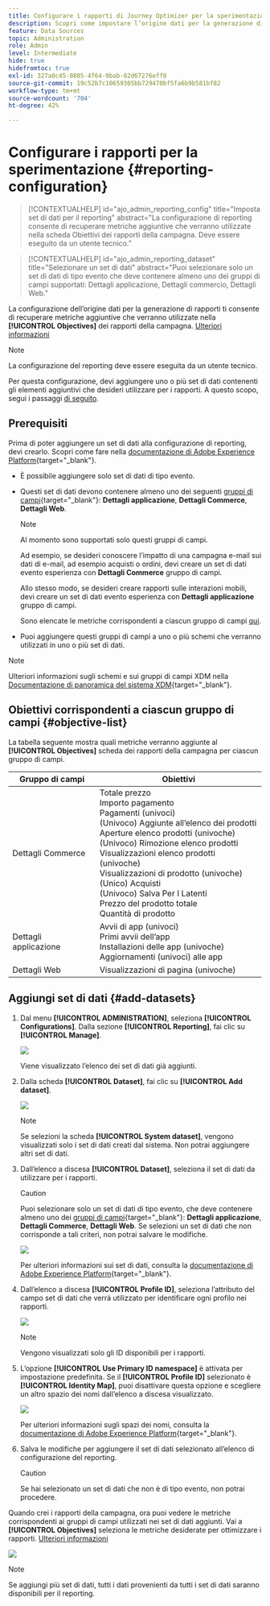 ```yaml
---
title: Configurare i rapporti di Journey Optimizer per la sperimentazione
description: Scopri come impostare l’origine dati per la generazione di rapporti
feature: Data Sources
topic: Administration
role: Admin
level: Intermediate
hide: true
hidefromtoc: true
exl-id: 327a0c45-0805-4f64-9bab-02d67276eff8
source-git-commit: 19c52b7c10659305bb729470bf5fa6b9b581bf82
workflow-type: tm+mt
source-wordcount: '704'
ht-degree: 42%

---
```


# Configurare i rapporti per la sperimentazione {#reporting-configuration}

>[!CONTEXTUALHELP]
>id="ajo_admin_reporting_config"
>title="Imposta set di dati per il reporting"
>abstract="La configurazione di reporting consente di recuperare metriche aggiuntive che verranno utilizzate nella scheda Obiettivi dei rapporti della campagna. Deve essere eseguito da un utente tecnico."

>[!CONTEXTUALHELP]
>id="ajo_admin_reporting_dataset"
>title="Selezionare un set di dati"
>abstract="Puoi selezionare solo un set di dati di tipo evento che deve contenere almeno uno dei gruppi di campi supportati: Dettagli applicazione, Dettagli commercio, Dettagli Web."

<!--The reporting data source configuration allows you to define a connection to a system in order to retrieve additional information that will be used in your reports.-->

La configurazione dell’origine dati per la generazione di rapporti ti consente di recuperare metriche aggiuntive che verranno utilizzate nella **[!UICONTROL Objectives]** dei rapporti della campagna. [Ulteriori informazioni](content-experiment.md#objectives-global)

>[!NOTE]
>
>La configurazione del reporting deve essere eseguita da un utente tecnico. <!--Rights?-->

Per questa configurazione, devi aggiungere uno o più set di dati contenenti gli elementi aggiuntivi che desideri utilizzare per i rapporti. A questo scopo, segui i passaggi [di seguito](#add-datasets).

<!--
➡️ [Discover this feature in video](#video)
-->

## Prerequisiti


Prima di poter aggiungere un set di dati alla configurazione di reporting, devi crearlo. Scopri come fare nella [documentazione di Adobe Experience Platform](https://experienceleague.adobe.com/docs/experience-platform/catalog/datasets/user-guide.html?lang=it#create){target=&quot;_blank&quot;}.

* È possibile aggiungere solo set di dati di tipo evento.

* Questi set di dati devono contenere almeno uno dei seguenti [gruppi di campi](https://experienceleague.adobe.com/docs/experience-platform/xdm/tutorials/create-schema-ui.html?lang=it#field-group){target=&quot;_blank&quot;}: **Dettagli applicazione**, **Dettagli Commerce**, **Dettagli Web**.

   >[!NOTE]
   >
   >Al momento sono supportati solo questi gruppi di campi.

   Ad esempio, se desideri conoscere l’impatto di una campagna e-mail sui dati di e-mail, ad esempio acquisti o ordini, devi creare un set di dati evento esperienza con **Dettagli Commerce** gruppo di campi.

   Allo stesso modo, se desideri creare rapporti sulle interazioni mobili, devi creare un set di dati evento esperienza con **Dettagli applicazione** gruppo di campi.

   Sono elencate le metriche corrispondenti a ciascun gruppo di campi [qui](#objective-list).

* Puoi aggiungere questi gruppi di campi a uno o più schemi che verranno utilizzati in uno o più set di dati.

>[!NOTE]
>
>Ulteriori informazioni sugli schemi e sui gruppi di campi XDM nella [Documentazione di panoramica del sistema XDM](https://experienceleague.adobe.com/docs/experience-platform/xdm/home.html?lang=it){target=&quot;_blank&quot;}.

## Obiettivi corrispondenti a ciascun gruppo di campi {#objective-list}

La tabella seguente mostra quali metriche verranno aggiunte al **[!UICONTROL Objectives]** scheda dei rapporti della campagna per ciascun gruppo di campi.

| Gruppo di campi | Obiettivi |
|--- |--- |
| Dettagli Commerce | Totale prezzo<br>Importo pagamento<br>Pagamenti (univoci)<br>(Univoco) Aggiunte all’elenco dei prodotti<br>Aperture elenco prodotti (univoche)<br>(Univoco) Rimozione elenco prodotti<br>Visualizzazioni elenco prodotti (univoche)<br>Visualizzazioni di prodotto (univoche)<br>(Unico) Acquisti<br>(Univoco) Salva Per I Latenti<br>Prezzo del prodotto totale<br>Quantità di prodotto |
| Dettagli applicazione | Avvii di app (univoci)<br>Primi avvii dell’app<br>Installazioni delle app (univoche)<br>Aggiornamenti (univoci) alle app |
| Dettagli Web | Visualizzazioni di pagina (univoche) |

## Aggiungi set di dati {#add-datasets}

1. Dal menu **[!UICONTROL ADMINISTRATION]**, seleziona **[!UICONTROL Configurations]**. Dalla sezione **[!UICONTROL Reporting]**, fai clic su **[!UICONTROL Manage]**.

   ![](assets/reporting-config-menu.png)

   Viene visualizzato l’elenco dei set di dati già aggiunti.

1. Dalla scheda **[!UICONTROL Dataset]**, fai clic su **[!UICONTROL Add dataset]**.

   ![](assets/reporting-config-add.png)

   >[!NOTE]
   >
   >Se selezioni la scheda **[!UICONTROL System dataset]**, vengono visualizzati solo i set di dati creati dal sistema. Non potrai aggiungere altri set di dati.

1. Dall’elenco a discesa **[!UICONTROL Dataset]**, seleziona il set di dati da utilizzare per i rapporti.

   >[!CAUTION]
   >
   >Puoi selezionare solo un set di dati di tipo evento, che deve contenere almeno uno dei [gruppi di campi](https://experienceleague.adobe.com/docs/experience-platform/xdm/tutorials/create-schema-ui.html#field-group){target=&quot;_blank&quot;}: **Dettagli applicazione**, **Dettagli Commerce**, **Dettagli Web**. Se selezioni un set di dati che non corrisponde a tali criteri, non potrai salvare le modifiche.

   ![](assets/reporting-config-datasets.png)

   Per ulteriori informazioni sui set di dati, consulta la [documentazione di Adobe Experience Platform](https://experienceleague.adobe.com/docs/experience-platform/catalog/datasets/overview.html?lang=it){target=&quot;_blank&quot;}.

1. Dall’elenco a discesa **[!UICONTROL Profile ID]**, seleziona l’attributo del campo set di dati che verrà utilizzato per identificare ogni profilo nei rapporti.

   ![](assets/reporting-config-profile-id.png)

   >[!NOTE]
   >
   >Vengono visualizzati solo gli ID disponibili per i rapporti.

1. L’opzione **[!UICONTROL Use Primary ID namespace]** è attivata per impostazione predefinita. Se il **[!UICONTROL Profile ID]** selezionato è **[!UICONTROL Identity Map]**, puoi disattivare questa opzione e scegliere un altro spazio dei nomi dall’elenco a discesa visualizzato.

   ![](assets/reporting-config-namespace.png)

   Per ulteriori informazioni sugli spazi dei nomi, consulta la [documentazione di Adobe Experience Platform](https://experienceleague.adobe.com/docs/experience-platform/identity/namespaces.html?lang=it){target=&quot;_blank&quot;}.

1. Salva le modifiche per aggiungere il set di dati selezionato all’elenco di configurazione del reporting.

   >[!CAUTION]
   >
   >Se hai selezionato un set di dati che non è di tipo evento, non potrai procedere.

Quando crei i rapporti della campagna, ora puoi vedere le metriche corrispondenti ai gruppi di campi utilizzati nei set di dati aggiunti. Vai a **[!UICONTROL Objectives]** seleziona le metriche desiderate per ottimizzare i rapporti. [Ulteriori informazioni](content-experiment.md#objectives-global)

![](assets/reporting-config-objectives.png)

>[!NOTE]
>
>Se aggiungi più set di dati, tutti i dati provenienti da tutti i set di dati saranno disponibili per il reporting.

<!--
## How-to video {#video}

Understand how to configure Experience Platform reporting data sources.

>[!VIDEO]()
-->
